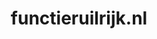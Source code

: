 ---
layout: post
title:  "functieruilrijk.nl"
internal_url:  "/data/functieruilrijk.nl.html"
categories: dutchgov
---